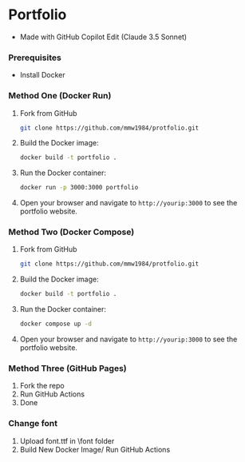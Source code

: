 # Portfolio
- Made with GitHub Copilot Edit (Claude 3.5 Sonnet)

### Prerequisites

- Install Docker

### Method One (Docker Run)
1. Fork from GitHub

   ```sh
   git clone https://github.com/mmw1984/protfolio.git
   ```
2. Build the Docker image:
    ```sh
    docker build -t portfolio .
    ```

3. Run the Docker container:
    ```sh
    docker run -p 3000:3000 portfolio
    ```

4. Open your browser and navigate to `http://yourip:3000` to see the portfolio website.

### Method Two (Docker Compose)
1. Fork from GitHub

   ```sh
   git clone https://github.com/mmw1984/protfolio.git
   ```
2. Build the Docker image:
    ```sh
    docker build -t portfolio .
    ```

3. Run the Docker container:
    ```sh
    docker compose up -d
    ```

4. Open your browser and navigate to `http://yourip:3000` to see the portfolio website.

### Method Three (GitHub Pages)
1. Fork the repo
2. Run GitHub Actions
3. Done

### Change font
1. Upload font.ttf in \font folder
2. Build New Docker Image/ Run GitHub Actions
